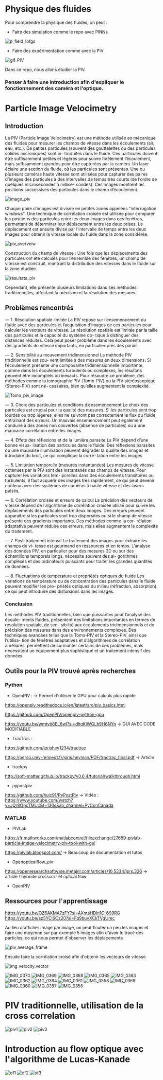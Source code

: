 # Physique des fluides
Pour comprendre la physique des fluides, on peut :
- Faire des simulation comme le repo avec PINNs

![p_field_lbfgs](https://github.com/user-attachments/assets/9672b411-99b1-4921-835b-f7dbf04671b9)

- Faire des expérimentation comme avec la PIV

![gif_PIV](https://github.com/user-attachments/assets/c487a1e5-c439-4746-ab53-3201ff085d66)

Dans ce repo, nous allons étudier la PIV.

### Penser à faire une introduction afin d'expliquer le fonctionnement des caméra et l'optique.

# Particle Image Velocimetry
## Introduction
La PIV (Particle Image Velocimetry) est une méthode utilisée en mécanique des fluides pour
mesurer les champs de vitesse dans les écoulements (air, eau, etc.).
De petites particules (souvent des gouttelettes ou des particules solides microniques) sont in-
troduites dans le fluide. Ces particules doivent être suffisamment petites et légères pour suivre
fidèlement l’écoulement, mais suffisamment grandes pour être capturées par la caméra.
Un laser éclaire une section du fluide, où les particules sont présentes.
Une ou plusieurs caméras haute vitesse sont utilisées pour capturer des paires d’images des
particules à des intervalles de temps très courts (de l’ordre de quelques microsecondes à millise-
condes). Ces images montrent les positions successives des particules dans le champ d’écoulement.

![image_piv](https://github.com/user-attachments/assets/72d5fa94-7ea2-4ef6-af46-3937ea04009a)

Chaque paire d’images est divisée en petites zones appelées "interrogation windows". Une
technique de corrélation croisée est utilisée pour comparer les positions des particules entre les
deux images dans ces fenêtres, permettant de déterminer leur déplacement entre les deux prises.
Le déplacement est ensuite divisé par l’intervalle de temps entre les deux images pour obtenir la
vitesse locale du fluide dans la zone considérée.

![piv_overveiw](https://github.com/user-attachments/assets/44e26f13-97a4-4e79-85af-1a4a6fb36ada)

Construction du champ de vitesse :
Une fois que les déplacements des particules ont été calculés pour l’ensemble des fenêtres, un
champ de vitesse est construit, montrant la distribution des vitesses dans le fluide sur la zone
étudiée.

![résultats_piv](https://github.com/user-attachments/assets/d7327d57-f98e-477a-b164-f469fdd515d5)

Cependant, elle présente plusieurs limitations dans ses méthodes traditionnelles, affectant la
précision et la résolution des mesures.

## Problèmes rencontrés
— 1. Résolution spatiale limitée La PIV repose sur l’ensemencement du fluide avec des
particules et l’acquisition d’images de ces particules pour calculer les vecteurs de vitesse.
La résolution spatiale est limitée par la taille des particules et la capacité du système op-
tique à distinguer des distances réduites. Cela peut poser problème dans les écoulements
avec des gradients de vitesse importants, en particulier près des parois.

— 2. Sensibilité au mouvement tridimensionnel La méthode PIV traditionnelle est sou-
vent limitée à des mesures en deux dimensions. Si l’écoulement présente une composante
tridimensionnelle importante, comme dans les écoulements turbulents ou complexes, les
résultats peuvent être incomplets ou inexacts. Pour résoudre ce problème, des méthodes
comme la tomographie PIV (Tomo-PIV) ou la PIV stéréoscopique (Stereo-PIV) sont né-
cessaires, bien qu’elles augmentent la complexité.

![Tomo_piv_image](https://github.com/user-attachments/assets/8dd30cb4-408b-446e-9518-ffc7fcc8cdf6)


— 3. Choix des particules et conditions d’ensemencement Le choix des particules
est crucial pour la qualité des mesures. Si les particules sont trop lourdes ou trop légères,
elles ne suivront pas correctement le flux du fluide, entraînant des erreurs. Un mauvais
ensemencement peut également conduire à des zones non couvertes (absence de particules)
ou à une mauvaise corrélation entre les images.

— 4. Effets des réflexions et de la lumière parasite La PIV dépend d’une bonne visua-
lisation des particules dans le fluide. Des réflexions parasites ou une mauvaise illumination
peuvent dégrader la qualité des images et introduire du bruit, ce qui complique la corré-
lation entre les images.

— 5. Limitation temporelle (mesures instantanées) Les mesures de vitesse obtenues
par la PIV sont des instantanés des champs de vitesse. Pour capturer les variations tem-
porelles dans des écoulements transitoires ou turbulents, il faut acquérir des images très
rapidement, ce qui peut devenir coûteux avec des systèmes de caméras à haute vitesse et
des lasers pulsés.


— 6. Corrélation croisée et erreurs de calcul La précision des vecteurs de vitesse dépend
de l’algorithme de corrélation croisée utilisé pour suivre les déplacements des particules
entre deux images. Des erreurs peuvent apparaître si les particules sont trop dispersées
ou si le champ de vitesse présente des gradients importants. Des méthodes comme la cor-
rélation adaptative peuvent réduire ces erreurs, mais elles augmentent la complexité du
traitement.

— 7. Post-traitement intensif Le traitement des images pour extraire les champs de vi-
tesse est gourmand en ressources et en temps. L’analyse des données PIV, en particulier
pour des mesures 3D ou sur des échantillons temporels longs, nécessite souvent des al-
gorithmes complexes et des ordinateurs puissants pour traiter les grandes quantités de
données.

— 8. Fluctuations de température et propriétés optiques du fluide Les variations
de température ou de concentration des particules dans le fluide peuvent modifier les pro-
priétés optiques du milieu (réfraction, absorption), ce qui peut introduire des distorsions
dans les images.

### Conclusion
Les méthodes PIV traditionnelles, bien que puissantes pour l’analyse des écoule-
ments fluides, présentent des limitations importantes en termes de résolution spatiale, de sen-
sibilité aux écoulements tridimensionnels et de précision des mesures dans des environnements
complexes. Des techniques avancées telles que la Tomo-PIV et la Stereo-PIV, ainsi que l’utilisa-
tion de fenêtres adaptatives et d’algorithmes de corrélation améliorés, permettent de surmonter
certains de ces problèmes, mais nécessitent un équipement plus sophistiqué et un traitement
intensif des données.

## Outils pour la PIV trouvé après recherches
### Python
- OpenPIV : -> Permet d'utiliser le GPU pour calculs plus rapide

https://openpiv.readthedocs.io/en/latest/src/piv_basics.html

https://github.com/OpenPIV/openpiv-python-gpu

https://youtu.be/wmtyb8EL8wI?si=dltqKlWGLb9H6NYn -> GUI AVEC CODE MODIFIABLE 

- TracTrac :

https://github.com/jorishey1234/tractrac

https://perso.univ-rennes1.fr/joris.heyman/PDF/tractrac_final.pdf -> Article

- trackpy

http://soft-matter.github.io/trackpy/v0.6.4/tutorial/walkthrough.html

- pypostpiv

https://github.com/hujc91/PyPostPiv -> Vidéo : https://www.youtube.com/watch?v=JQr8OpcTMUc&t=130s&ab_channel=PyConCanada

### MATLAB

- PIVLab

https://fr.mathworks.com/matlabcentral/fileexchange/27659-pivlab-particle-image-velocimetry-piv-tool-with-gui

https://pivlab.blogspot.com/ -> Beaucoup de documentation et tutos

- Openopticalflow_piv

https://openresearchsoftware.metajnl.com/articles/10.5334/jors.326 -> article / hybride crosscorr et optical flow

- OpenPIV

## Ressources pour l'apprentissage
https://youtu.be/OZ6AKMA7zFY?si=AXmaHDIn1C-699RG
https://youtu.be/sz5YCi6Cz20?si=Fq9buvXCkTVgUrec

Au lieu d'afficher image par image, on peut flouter un peu les images et faire une moyenne sur par exemple 5 images afin d'avoir le tracé des particles, ce qui nous permet d'observer les déplacements

![piv_average_frame](https://github.com/user-attachments/assets/16aa8f2e-0415-450f-a9dc-3c435272fbb7)

Ensuite faire la corrélation croisé afin d'obtenir les vecteurs de vitesse

![img_velocity_vector](https://github.com/user-attachments/assets/4e4ac5c4-7e90-40bc-8d62-2ac4ed3a7167)


![IMG_0370](https://github.com/user-attachments/assets/f72595e2-c657-49b2-a9a1-a51bf5e6e7f2)
![IMG_0369](https://github.com/user-attachments/assets/f174935c-927b-49de-af1a-34f76f31dde4)
![IMG_0368](https://github.com/user-attachments/assets/ce4111d5-3e08-4215-826c-dff390a63878)
![IMG_0365](https://github.com/user-attachments/assets/3b2ffac6-8f35-4e76-ae9a-4c8540e2ca3b)
![IMG_0363](https://github.com/user-attachments/assets/6cd85a7b-65ae-41fb-a91b-0bda3a3fb180)
![IMG_0362](https://github.com/user-attachments/assets/9c5927d5-1ac4-46b4-ad0c-29462953476d)
![IMG_0364](https://github.com/user-attachments/assets/06b6f4fa-4bcd-4afa-b041-4a19f7e59316)
![IMG_0361](https://github.com/user-attachments/assets/eb54ae65-fe88-4be0-870e-2235dc1eed92)
![IMG_0358](https://github.com/user-attachments/assets/2a84fcec-85a1-4740-8671-420b4d97d3c1)
![IMG_0366](https://github.com/user-attachments/assets/503bfde9-d4e9-417c-a8e6-56436d09a931)
![IMG_0360](https://github.com/user-attachments/assets/85d04544-61ec-43f3-86b1-d5269e2a1a4d)
![IMG_0357](https://github.com/user-attachments/assets/658151eb-ef56-4768-9d16-611092c351e7)
![IMG_0356](https://github.com/user-attachments/assets/a212adbb-1489-44fc-88d0-4f611c2b8ece)

# PIV traditionnelle, utilisation de la cross correlation

![piv1](https://github.com/user-attachments/assets/909ca20a-d888-43e6-8d11-d83e9a4ad528)
![piv2](https://github.com/user-attachments/assets/f1d5812a-7526-437e-9bd5-50f3eaaa8d5e)
![piv3](https://github.com/user-attachments/assets/a5bfb461-17f8-4ec5-b13c-a9ed33d793de)

# Introduction au flow optique avec l'algorithme de Lucas-Kanade

![of1](https://github.com/user-attachments/assets/80836053-1b67-4601-96e2-c11aee11396d)
![of2](https://github.com/user-attachments/assets/46f24d33-b9a4-45de-9e5c-5ef11511deca)
![of3](https://github.com/user-attachments/assets/092fb70a-46e2-4536-9ab5-67aef597d599)

